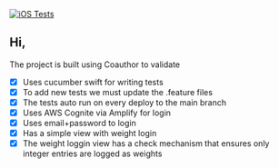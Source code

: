 [![iOS Tests](https://github.com/hindsightsoftware/medapp-example/actions/workflows/ios.yml/badge.svg)](https://github.com/hindsightsoftware/medapp-example/actions/workflows/ios.yml)

## Hi,

The project is built using Coauthor to validate

- [x] Uses cucumber swift for writing tests
- [x] To add new tests we must update the .feature files
- [x] The tests auto run on every deploy to the main branch
- [x] Uses AWS Cognite via Amplify for login
- [x] Uses email+password to login
- [x] Has a simple view with weight login
- [x] The weight loggin view has a check mechanism that ensures only integer entries are logged as weights 
